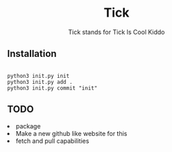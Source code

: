 <center><h1>Tick</h1>
<p>Tick stands for Tick Is Cool Kiddo
</center>
<h2> Installation </h2>
<code>
python3 init.py init
python3 init.py add .
python3 init.py commit "init"
</code>
<h2>TODO</h2>
<li>package</li>
<li>Make a new github like website for this </li>
<li>fetch and pull capabilities</li>